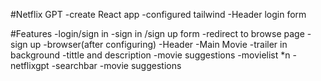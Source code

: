 #Netflix GPT
-create React app
-configured tailwind
-Header 
login form



#Features
-login/sign in
    -sign in /sign up form 
    -redirect to browse page
    -sign up
-browser(after configuring)
    -Header
    -Main Movie
        -trailer in background 
        -tittle and description
        -movie suggestions 
            -movielist *n
-netflixgpt
    -searchbar
    -movie suggestions

